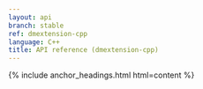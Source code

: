 ```yaml
---
layout: api
branch: stable
ref: dmextension-cpp
language: C++
title: API reference (dmextension-cpp)
---
```

{% include anchor_headings.html html=content %}
